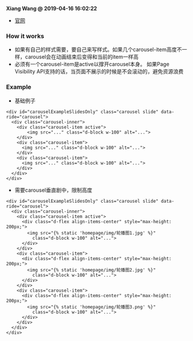 **Xiang Wang @ 2019-04-16 16:02:22**

* [官网](https://getbootstrap.com/docs/4.3/components/carousel/)

### How it works
* 如果有自己的样式需要，要自己来写样式。如果几个carousel-item高度不一样，carousel会在动画结束后变得和当前的item一样高
* 必须有一个carousel-item是active以撑开carousel本身。
如果Page Visibility API支持的话，当页面不展示的时候是不会滚动的，避免资源浪费
### Example
* 基础例子
```
<div id="carouselExampleSlidesOnly" class="carousel slide" data-ride="carousel">
  <div class="carousel-inner">
    <div class="carousel-item active">
        <img src="..." class="d-block w-100" alt="...">
    </div>
    <div class="carousel-item">
      <img src="..." class="d-block w-100" alt="...">
    </div>
    <div class="carousel-item">
      <img src="..." class="d-block w-100" alt="...">
    </div>
  </div>
</div>
```
* 需要carousel垂直剧中，限制高度
```
<div id="carouselExampleSlidesOnly" class="carousel slide" data-ride="carousel">
  <div class="carousel-inner">
    <div class="carousel-item active">
      <div class="d-flex align-items-center" style="max-height: 200px;">
        <img src="{% static 'homepage/img/轮播图1.jpg' %}"
          class="d-block w-100" alt="...">
      </div>
    </div>
    <div class="carousel-item">
      <div class="d-flex align-items-center" style="max-height: 200px;">
        <img src="{% static 'homepage/img/轮播图2.jpg' %}"
          class="d-block w-100" alt="...">
      </div>
    </div>
    <div class="carousel-item">
      <div class="d-flex align-items-center" style="max-height: 200px;">
        <img src="{% static 'homepage/img/轮播图3.png' %}"
          class="d-block w-100" alt="...">
      </div>
    </div>
  </div>
</div>

```
